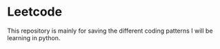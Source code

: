 # Leetcode

This repository is mainly for saving the different coding patterns I will be learning in python. 
